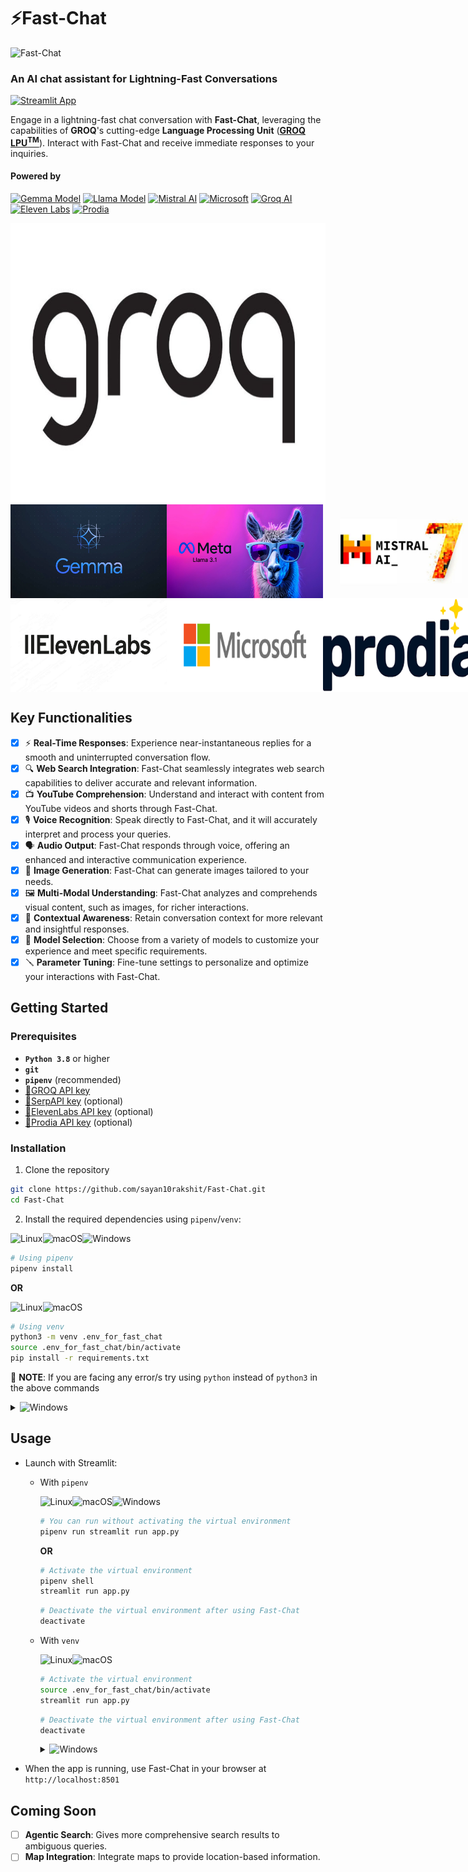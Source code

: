 # ⚡Fast-Chat
  
<img src="utils/static/Fast-Chat_avatar.gif" alt="Fast-Chat" width="400">

### An AI chat assistant for Lightning-Fast Conversations

[![Streamlit App](https://static.streamlit.io/badges/streamlit_badge_black_white.svg)](https://fast-chat.streamlit.app/)

Engage in a lightning-fast chat conversation with **Fast-Chat**, leveraging the capabilities of **GROQ**'s cutting-edge **Language Processing Unit** (**[GROQ LPU<sup>TM</sup>](https://wow.groq.com/why-groq/)**). Interact with Fast-Chat and receive immediate responses to your inquiries.

#### Powered by

[![Gemma Model](https://img.shields.io/badge/Gemma_Model-OS_Models-blue)](https://ai.google.dev/gemma) [![Llama Model](https://img.shields.io/badge/Llama_Model-OS_Models-violet)](https://llama.meta.com/) [![Mistral AI](https://img.shields.io/badge/Mistral_AI-OS_Models-orange)](https://mistral.ai/news/mixtral-of-experts/) [![Microsoft](https://img.shields.io/badge/Microsoft-OS_Models-blue)](https://azure.microsoft.com/en-us/services/cognitive-services/computer-vision/) [![Groq AI](https://img.shields.io/badge/Groq_AI-Inference_Service-black)](https://wow.groq.com/why-groq/) [![Eleven Labs](https://img.shields.io/badge/ElevenLabs-Voice_Synthesis-green)](https://elevenlabs.io/) [![Prodia](https://img.shields.io/badge/Prodia-Image_Generator-purple)](https://prodia.com/)

<div style="display: flex; justify-content: space-around;">
  <img src="utils/static/groq.jpg" alt="groq image" width="750" height="450">
</div>
<div style="display: flex; justify-content: space-around;">  
  <img src="utils/static/gemma.webp" alt="gemma image" width="250" height="150">
  <img src="utils/static/llama.webp" alt="llama image" width="250" height="150">
  <img src="utils/static/mistral_ai_image.jpg" alt="mistral image" width="250" height="150"">
</div>
<div style="display: flex; justify-content: space-around;">
  <img src="utils/static/elevenlabs.jpg" alt="elevenlabs image" width="250" height="150">
  <img src="utils/static/microsoft.png" alt="microsoft image" width="250" height="150">
  <img src="utils/static/prodia.png" alt="elevenlabs image" width="250" height="150">
</div>

## Key Functionalities

- [x] ⚡ **Real-Time Responses**: Experience near-instantaneous replies for a smooth and uninterrupted conversation flow.
- [x] 🔍 **Web Search Integration**: Fast-Chat seamlessly integrates web search capabilities to deliver accurate and relevant information.
- [x] 📺 **YouTube Comprehension**: Understand and interact with content from YouTube videos and shorts through Fast-Chat.
- [x] 🎙️ **Voice Recognition**: Speak directly to Fast-Chat, and it will accurately interpret and process your queries.
- [x] 🗣️ **Audio Output**: Fast-Chat responds through voice, offering an enhanced and interactive communication experience.
- [x] 🎨 **Image Generation**: Fast-Chat can generate images tailored to your needs.
- [x] 🖼️ **Multi-Modal Understanding**: Fast-Chat analyzes and comprehends visual content, such as images, for richer interactions.
- [x] 📝 **Contextual Awareness**: Retain conversation context for more relevant and insightful responses.
- [x] 🤖 **Model Selection**: Choose from a variety of models to customize your experience and meet specific requirements.
- [x] 🪛 **Parameter Tuning**: Fine-tune settings to personalize and optimize your interactions with Fast-Chat.

## Getting Started

### Prerequisites

- **`Python 3.8`** or higher
- **`git`**
- **`pipenv`** (recommended)
- [🔗GROQ API key](https://console.groq.com/keys)
- [🔗SerpAPI key](https://serpapi.com/dashboard) (optional)
- [🔗ElevenLabs API key](https://elevenlabs.io/app/speech-synthesis/text-to-speech) (optional)
- [🔗Prodia API key](https://app.prodia.com/api) (optional)

### Installation

1. Clone the repository

```sh
git clone https://github.com/sayan10rakshit/Fast-Chat.git
cd Fast-Chat
```

2. Install the required dependencies using `pipenv`/`venv`:

![Linux](https://img.shields.io/badge/Linux-FCC624?style=for-the-badge&logo=linux&logoColor=black)![macOS](<https://img.shields.io/badge/mac%20os-000000?style=for-the-badge&logo=macos&logoColor=F0F0F0>)![Windows](https://img.shields.io/badge/Windows-0078D6?style=for-the-badge&logo=windows&logoColor=white)

```sh
# Using pipenv
pipenv install
```

**OR**
  
![Linux](https://img.shields.io/badge/Linux-FCC624?style=for-the-badge&logo=linux&logoColor=black)![macOS](<https://img.shields.io/badge/mac%20os-000000?style=for-the-badge&logo=macos&logoColor=F0F0F0>)

```sh
# Using venv
python3 -m venv .env_for_fast_chat
source .env_for_fast_chat/bin/activate
pip install -r requirements.txt
```

🚨 **NOTE**: If you are facing any error/s try using `python` instead of `python3` in the above commands  

<details>
<summary><img src="https://img.shields.io/badge/Windows-0078D6?style=for-the-badge&logo=windows&logoColor=white" alt="Windows" /></summary>

```powershell
# Using venv
python3 -m venv .env_for_fast_chat
.env_for_fast_chat\Scripts\Activate
pip install -r requirements.txt
```

  🚨 **NOTE**: If you are facing any error/s try using `python` instead of `python3` in the above commands  
</details>

## Usage

- Launch with Streamlit:
  - With `pipenv`

    ![Linux](https://img.shields.io/badge/Linux-FCC624?style=for-the-badge&logo=linux&logoColor=black)![macOS](<https://img.shields.io/badge/mac%20os-000000?style=for-the-badge&logo=macos&logoColor=F0F0F0>)![Windows](https://img.shields.io/badge/Windows-0078D6?style=for-the-badge&logo=windows&logoColor=white)

    ```sh
    # You can run without activating the virtual environment
    pipenv run streamlit run app.py
    ```

    **OR**

    ```sh
    # Activate the virtual environment
    pipenv shell
    streamlit run app.py
    ```

    ```sh
    # Deactivate the virtual environment after using Fast-Chat
    deactivate
    ```

  - With `venv`
  
      ![Linux](https://img.shields.io/badge/Linux-FCC624?style=for-the-badge&logo=linux&logoColor=black)![macOS](<https://img.shields.io/badge/mac%20os-000000?style=for-the-badge&logo=macos&logoColor=F0F0F0>)

      ```sh
      # Activate the virtual environment
      source .env_for_fast_chat/bin/activate
      streamlit run app.py
      ```

      ```sh
      # Deactivate the virtual environment after using Fast-Chat
      deactivate
      ```

      <details>
      <summary><img src="https://img.shields.io/badge/Windows-0078D6?style=for-the-badge&logo=windows&logoColor=white" alt="Windows" /></summary>

      ```powershell
      # Activate the virtual environment
      .env_for_fast_chat\Scripts\Activate
      streamlit run app.py
      ```

      ```powershell
      # Deactivate the virtual environment after using Fast-Chat
      deactivate
      ```

      </details>

- When the app is running, use Fast-Chat in your browser at `http://localhost:8501`

## Coming Soon

- [ ] **Agentic Search**: Gives more comprehensive search results to ambiguous queries.
- [ ] **Map Integration**: Integrate maps to provide location-based information.
